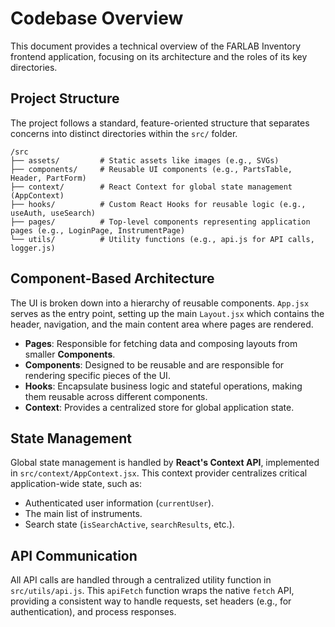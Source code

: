 # Codebase Overview

This document provides a technical overview of the FARLAB Inventory frontend application, focusing on its architecture and the roles of its key directories.

## Project Structure

The project follows a standard, feature-oriented structure that separates concerns into distinct directories within the `src/` folder.

```
/src
├── assets/         # Static assets like images (e.g., SVGs)
├── components/     # Reusable UI components (e.g., PartsTable, Header, PartForm)
├── context/        # React Context for global state management (AppContext)
├── hooks/          # Custom React Hooks for reusable logic (e.g., useAuth, useSearch)
├── pages/          # Top-level components representing application pages (e.g., LoginPage, InstrumentPage)
└── utils/          # Utility functions (e.g., api.js for API calls, logger.js)
```

## Component-Based Architecture

The UI is broken down into a hierarchy of reusable components. `App.jsx` serves as the entry point, setting up the main `Layout.jsx` which contains the header, navigation, and the main content area where pages are rendered.

-   **Pages**: Responsible for fetching data and composing layouts from smaller **Components**.
-   **Components**: Designed to be reusable and are responsible for rendering specific pieces of the UI.
-   **Hooks**: Encapsulate business logic and stateful operations, making them reusable across different components.
-   **Context**: Provides a centralized store for global application state.

## State Management

Global state management is handled by **React's Context API**, implemented in `src/context/AppContext.jsx`. This context provider centralizes critical application-wide state, such as:

-   Authenticated user information (`currentUser`).
-   The main list of instruments.
-   Search state (`isSearchActive`, `searchResults`, etc.).

## API Communication

All API calls are handled through a centralized utility function in `src/utils/api.js`. This `apiFetch` function wraps the native `fetch` API, providing a consistent way to handle requests, set headers (e.g., for authentication), and process responses.
